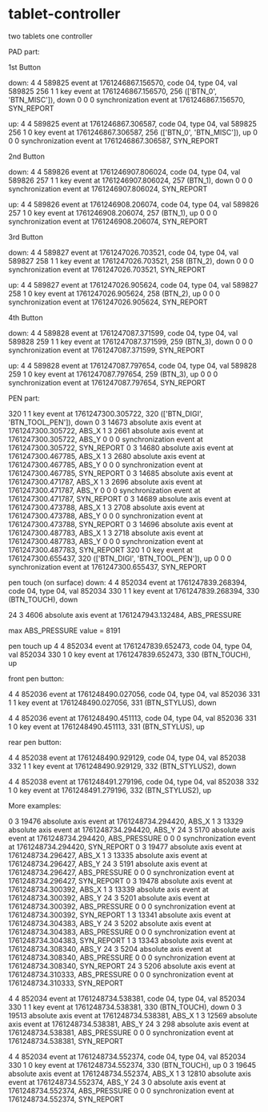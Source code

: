 # tablet-controller
two tablets one controller


PAD part:

1st Button

down:
4 4 589825 event at 1761246867.156570, code 04, type 04, val 589825
256 1 1 key event at 1761246867.156570, 256 (['BTN_0', 'BTN_MISC']), down
0 0 0 synchronization event at 1761246867.156570, SYN_REPORT 

up:
4 4 589825 event at 1761246867.306587, code 04, type 04, val 589825
256 1 0 key event at 1761246867.306587, 256 (['BTN_0', 'BTN_MISC']), up
0 0 0 synchronization event at 1761246867.306587, SYN_REPORT 


2nd Button

down:
4 4 589826 event at 1761246907.806024, code 04, type 04, val 589826
257 1 1 key event at 1761246907.806024, 257 (BTN_1), down
0 0 0 synchronization event at 1761246907.806024, SYN_REPORT

up:
4 4 589826 event at 1761246908.206074, code 04, type 04, val 589826
257 1 0 key event at 1761246908.206074, 257 (BTN_1), up
0 0 0 synchronization event at 1761246908.206074, SYN_REPORT


3rd Button

down:
4 4 589827 event at 1761247026.703521, code 04, type 04, val 589827
258 1 1 key event at 1761247026.703521, 258 (BTN_2), down
0 0 0 synchronization event at 1761247026.703521, SYN_REPORT 

up:
4 4 589827 event at 1761247026.905624, code 04, type 04, val 589827
258 1 0 key event at 1761247026.905624, 258 (BTN_2), up
0 0 0 synchronization event at 1761247026.905624, SYN_REPORT


4th Button

down:
4 4 589828 event at 1761247087.371599, code 04, type 04, val 589828
259 1 1 key event at 1761247087.371599, 259 (BTN_3), down
0 0 0 synchronization event at 1761247087.371599, SYN_REPORT 

up:
4 4 589828 event at 1761247087.797654, code 04, type 04, val 589828
259 1 0 key event at 1761247087.797654, 259 (BTN_3), up
0 0 0 synchronization event at 1761247087.797654, SYN_REPORT 



PEN part:

320 1 1 key event at 1761247300.305722, 320 (['BTN_DIGI', 'BTN_TOOL_PEN']), down
0 3 14673 absolute axis event at 1761247300.305722, ABS_X 
1 3 2661 absolute axis event at 1761247300.305722, ABS_Y 
0 0 0 synchronization event at 1761247300.305722, SYN_REPORT 
0 3 14680 absolute axis event at 1761247300.467785, ABS_X 
1 3 2680 absolute axis event at 1761247300.467785, ABS_Y 
0 0 0 synchronization event at 1761247300.467785, SYN_REPORT 
0 3 14685 absolute axis event at 1761247300.471787, ABS_X 
1 3 2696 absolute axis event at 1761247300.471787, ABS_Y 
0 0 0 synchronization event at 1761247300.471787, SYN_REPORT 
0 3 14689 absolute axis event at 1761247300.473788, ABS_X 
1 3 2708 absolute axis event at 1761247300.473788, ABS_Y 
0 0 0 synchronization event at 1761247300.473788, SYN_REPORT 
0 3 14696 absolute axis event at 1761247300.487783, ABS_X 
1 3 2718 absolute axis event at 1761247300.487783, ABS_Y 
0 0 0 synchronization event at 1761247300.487783, SYN_REPORT 
320 1 0 key event at 1761247300.655437, 320 (['BTN_DIGI', 'BTN_TOOL_PEN']), up
0 0 0 synchronization event at 1761247300.655437, SYN_REPORT


pen touch (on surface) down:
4 4 852034 event at 1761247839.268394, code 04, type 04, val 852034
330 1 1 key event at 1761247839.268394, 330 (BTN_TOUCH), down

24 3 4606 absolute axis event at 1761247943.132484, ABS_PRESSURE 

max ABS_PRESSURE value = 8191

pen touch up
4 4 852034 event at 1761247839.652473, code 04, type 04, val 852034
330 1 0 key event at 1761247839.652473, 330 (BTN_TOUCH), up


front pen button:

4 4 852036 event at 1761248490.027056, code 04, type 04, val 852036
331 1 1 key event at 1761248490.027056, 331 (BTN_STYLUS), down

4 4 852036 event at 1761248490.451113, code 04, type 04, val 852036
331 1 0 key event at 1761248490.451113, 331 (BTN_STYLUS), up


rear pen button:

4 4 852038 event at 1761248490.929129, code 04, type 04, val 852038
332 1 1 key event at 1761248490.929129, 332 (BTN_STYLUS2), down

4 4 852038 event at 1761248491.279196, code 04, type 04, val 852038
332 1 0 key event at 1761248491.279196, 332 (BTN_STYLUS2), up



More examples:

0 3 19476 absolute axis event at 1761248734.294420, ABS_X 
1 3 13329 absolute axis event at 1761248734.294420, ABS_Y 
24 3 5170 absolute axis event at 1761248734.294420, ABS_PRESSURE 
0 0 0 synchronization event at 1761248734.294420, SYN_REPORT 
0 3 19477 absolute axis event at 1761248734.296427, ABS_X 
1 3 13335 absolute axis event at 1761248734.296427, ABS_Y 
24 3 5191 absolute axis event at 1761248734.296427, ABS_PRESSURE 
0 0 0 synchronization event at 1761248734.296427, SYN_REPORT 
0 3 19478 absolute axis event at 1761248734.300392, ABS_X 
1 3 13339 absolute axis event at 1761248734.300392, ABS_Y 
24 3 5201 absolute axis event at 1761248734.300392, ABS_PRESSURE 
0 0 0 synchronization event at 1761248734.300392, SYN_REPORT 
1 3 13341 absolute axis event at 1761248734.304383, ABS_Y 
24 3 5202 absolute axis event at 1761248734.304383, ABS_PRESSURE 
0 0 0 synchronization event at 1761248734.304383, SYN_REPORT 
1 3 13343 absolute axis event at 1761248734.308340, ABS_Y 
24 3 5204 absolute axis event at 1761248734.308340, ABS_PRESSURE 
0 0 0 synchronization event at 1761248734.308340, SYN_REPORT 
24 3 5206 absolute axis event at 1761248734.310333, ABS_PRESSURE 
0 0 0 synchronization event at 1761248734.310333, SYN_REPORT 


4 4 852034 event at 1761248734.538381, code 04, type 04, val 852034
330 1 1 key event at 1761248734.538381, 330 (BTN_TOUCH), down
0 3 19513 absolute axis event at 1761248734.538381, ABS_X 
1 3 12569 absolute axis event at 1761248734.538381, ABS_Y 
24 3 298 absolute axis event at 1761248734.538381, ABS_PRESSURE 
0 0 0 synchronization event at 1761248734.538381, SYN_REPORT 


4 4 852034 event at 1761248734.552374, code 04, type 04, val 852034
330 1 0 key event at 1761248734.552374, 330 (BTN_TOUCH), up
0 3 19645 absolute axis event at 1761248734.552374, ABS_X 
1 3 12810 absolute axis event at 1761248734.552374, ABS_Y 
24 3 0 absolute axis event at 1761248734.552374, ABS_PRESSURE 
0 0 0 synchronization event at 1761248734.552374, SYN_REPORT 













